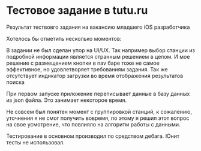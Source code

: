 Тестовое задание в tutu.ru
====================
Результат тествовго задания на вакансию младшего iOS разработчика

Хотелось бы отметить несколько моментов:

В задании не был сделан упор на UI/UX. Так например выбор станции из подробной информации является странным решением в целом. И мое решение с размещением кнопки в nav баре тоже не самое эффективное, но удовлетворяет требованиям задания. Так же отсутствует индикатор загрузки во время отображения результатов поиска

При первом запуске приложение переписывает данные в базу данных из json файла. Это занимает некоторое время.

Не совсем был понятен момент с группировкой станций, к сожалению, уточнения я не смог получить вовремя, по этому я решил этот вопрос на свое усмотрение, что повлияло на алгоритм работы с данными.

Тестирование в основном производил по средством дебага. Юнит тесты не использовал.